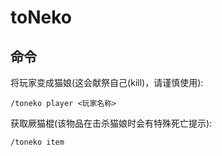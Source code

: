 # toNeko
## 命令

将玩家变成猫娘(这会献祭自己(kill)，请谨慎使用):

`/toneko player <玩家名称>`

获取厥猫棍(该物品在击杀猫娘时会有特殊死亡提示):

`/toneko item`
